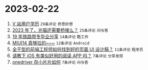 # 2023-02-22

1. [V 站用户学历](https://www.v2ex.com/t/918127) `29条评论` `奇思妙想`
1. [2023 年了，光猫还需要桥接么？](https://www.v2ex.com/t/918114) `25条评论` `问与答`
1. [19 年铁路带专毕业分享](https://www.v2ex.com/t/918117) `14条评论` `酷工作`
1. [MIUI14 真够拉的~~~](https://www.v2ex.com/t/918132) `12条评论` `Android`
1. [全干型的前端工程师如何找到好的页面 UI 设计稿？](https://www.v2ex.com/t/918124) `11条评论` `程序员`
1. [请教下 iOS 有类似好用的阅读 APP 吗？](https://www.v2ex.com/t/918122) `7条评论` `分享发现`
1. [onedriver 存小片片如何](https://www.v2ex.com/t/918120) `7条评论` `问与答`
